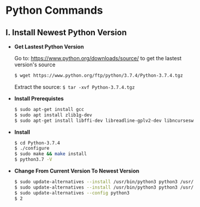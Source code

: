 # Python Commands

## I. Install Newest Python Version

<ul>
<li><b>Get Lastest Python Version </b></li>

Go to: https://www.python.org/downloads/source/ to get the lastest version's source
```sh
$ wget https://www.python.org/ftp/python/3.7.4/Python-3.7.4.tgz
```
Extract the source: `$ tar -xvf Python-3.7.4.tgz `
<li><b>Install Prerequistes</b></li>

```sh
$ sudo apt-get install gcc
$ sudo apt install zlib1g-dev 
$ sudo apt-get install libffi-dev libreadline-gplv2-dev libncursesw5-dev libssl-dev libsqlite3-dev tk-dev libgdbm-dev libc6-dev libbz2-dev
```
<li><b>Install</b></li>
  
```sh
$ cd Python-3.7.4
$ ./configure
$ sudo make && make install
$ python3.7 -V
```
<li><b>Change From Current Version To Newest Version</b></li>

```sh
$ sudo update-alternatives --install /usr/bin/python3 python3 /usr/bin/python3.6 1
$ sudo update-alternatives --install /usr/bin/python3 python3 /usr/bin/python3.7 2
$ sudo update-alternatives --config python3
$ 2
```
</ul>
